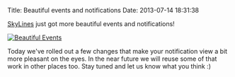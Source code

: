 Title: Beautiful events and notifications
Date: 2013-07-14 18:31:38

[SkyLines](https://www.skylines-project.org) just got more beautiful events and
notifications!


[![Beautiful Events]({filename}/images/beautiful-events.png)]({filename}/images/beautiful-events.png)


Today we've rolled out a few changes that make your notification view a bit
more pleasant on the eyes. In the near future we will reuse some of that work
in other places too. Stay tuned and let us know what you think :)




